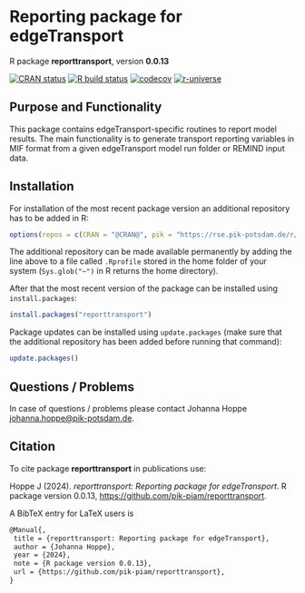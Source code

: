 # Reporting package for edgeTransport

R package **reporttransport**, version **0.0.13**

[![CRAN status](https://www.r-pkg.org/badges/version/reporttransport)](https://cran.r-project.org/package=reporttransport)  [![R build status](https://github.com/pik-piam/reporttransport/workflows/check/badge.svg)](https://github.com/pik-piam/reporttransport/actions) [![codecov](https://codecov.io/gh/pik-piam/reporttransport/branch/master/graph/badge.svg)](https://app.codecov.io/gh/pik-piam/reporttransport) [![r-universe](https://pik-piam.r-universe.dev/badges/reporttransport)](https://pik-piam.r-universe.dev/builds)

## Purpose and Functionality

This package contains edgeTransport-specific routines to
    report model results. The main functionality is to generate transport
    reporting variables in MIF format from a given edgeTransport model run
    folder or REMIND input data.


## Installation

For installation of the most recent package version an additional repository has to be added in R:

```r
options(repos = c(CRAN = "@CRAN@", pik = "https://rse.pik-potsdam.de/r/packages"))
```
The additional repository can be made available permanently by adding the line above to a file called `.Rprofile` stored in the home folder of your system (`Sys.glob("~")` in R returns the home directory).

After that the most recent version of the package can be installed using `install.packages`:

```r 
install.packages("reporttransport")
```

Package updates can be installed using `update.packages` (make sure that the additional repository has been added before running that command):

```r 
update.packages()
```

## Questions / Problems

In case of questions / problems please contact Johanna Hoppe <johanna.hoppe@pik-potsdam.de>.

## Citation

To cite package **reporttransport** in publications use:

Hoppe J (2024). _reporttransport: Reporting package for edgeTransport_. R package version 0.0.13, <https://github.com/pik-piam/reporttransport>.

A BibTeX entry for LaTeX users is

 ```latex
@Manual{,
  title = {reporttransport: Reporting package for edgeTransport},
  author = {Johanna Hoppe},
  year = {2024},
  note = {R package version 0.0.13},
  url = {https://github.com/pik-piam/reporttransport},
}
```
